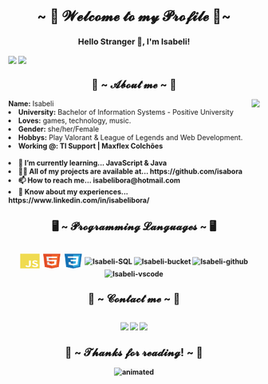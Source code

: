 ##
<h1 align="center">~ 💖 𝓦𝓮𝓵𝓬𝓸𝓶𝓮 𝓽𝓸 𝓶𝔂 𝓟𝓻𝓸𝓯𝓲𝓵𝓮 💖~ </h1> 
<h3 align="center">Hello Stranger 👋, I'm Isabeli!</h3>
<div>
  <img align="center" height="150em" src="https://github-readme-stats.vercel.app/api?username=isabora&show_icons=true&theme=radical&include_all_commits=true&count_private=true"/>
  <img align="center" height="150em" src="https://github-readme-stats.vercel.app/api/top-langs/?username=isabora&layout=compact&langs_count=16&theme=dark"/>
</div>

##

<h2 align="center"> 🦊 ~ 𝓐𝓫𝓸𝓾𝓽 𝓶𝓮 ~ 🦊 </h2>
<img  align="right" src="https://user-images.githubusercontent.com/88810278/159013159-96239857-4722-4fd5-8d6f-b82d061abb7d.png">

<div align="left"
<li>
  <strong>Name:</strong> Isabeli
</li>

<li>
  <strong>University:</strong> Bachelor of Information Systems - Positive University</li>
</li>

 <li>
  <strong>Loves:</strong> games, technology, music.
  </li>
  
  <li>
  <strong>Gender:</strong> she/her/Female
  </li>
  
 <li>
  <strong>Hobbys:</strong> Play Valorant & League of Legends and Web Development.
 </li>
 
 <li>
    <strong>Working @:</b> TI Support | Maxflex Colchões
  </li>
</div>
<br>
 
<li>🌱 I’m currently learning... <strong>JavaScript & Java</strong> </li>

<li>👨‍💻 All of my projects are available at... https://github.com/isabora </li>

<li>📫 How to reach me... <strong>isabelibora@hotmail.com</strong> </li>

<li>📄 Know about my experiences... https://www.linkedin.com/in/isabelibora/ </li>

<h2 align="center"> 🖥 ~ 𝓟𝓻𝓸𝓰𝓻𝓪𝓶𝓶𝓲𝓷𝓰 𝓛𝓪𝓷𝓰𝓾𝓪𝓰𝓮𝓼 ~ 🖥</h2>

<div align="center" style="display: inline_block"><br>
  <img align="center" alt="Isabeli-Js" height="30" width="40" src="https://raw.githubusercontent.com/devicons/devicon/master/icons/javascript/javascript-plain.svg">
  <img align="center" alt="Isabeli-HTML" height="30" width="40" src="https://raw.githubusercontent.com/devicons/devicon/master/icons/html5/html5-original.svg">
  <img align="center" alt="Isabeli-CSS" height="30" width="40" src="https://raw.githubusercontent.com/devicons/devicon/master/icons/css3/css3-original.svg">
  <img align="center" alt="Isabeli-SQL" height="30" width="40" src="https://cdn.jsdelivr.net/gh/devicons/devicon/icons/mysql/mysql-original.svg" />
  <img align="center" alt="Isabeli-bucket" height="30" width="40" src="https://cdn.jsdelivr.net/gh/devicons/devicon/icons/bitbucket/bitbucket-original-wordmark.svg"/>
  <img align="center" alt="Isabeli-github" height="30" width="40" src="https://cdn.jsdelivr.net/gh/devicons/devicon/icons/github/github-original-wordmark.svg" />
  <img align="center" alt="Isabeli-vscode" height="30" width="40" src="https://cdn.jsdelivr.net/gh/devicons/devicon/icons/vscode/vscode-original.svg" />
  </div>
  
  ##
  
<div align="center">
<h2>📝 ~ 𝓒𝓸𝓷𝓽𝓪𝓬𝓽 𝓶𝓮 ~ 📝</h2>
<br>
  <a href="https://instagram.com/borayeee" target="_blank"><img src="https://img.shields.io/badge/-Instagram-%23E4405F?style=for-the-badge&logo=instagram&logoColor=white" target="_blank"></a>
  <a href = "mailto:isabelibora@gmail.com"><img src="https://img.shields.io/badge/Gmail-D14836?style=for-the-badge&logo=gmail&logoColor=white" target="_blank"></a>
  <a href="https://www.linkedin.com/in/isabelibora" target="_blank"><img src="https://img.shields.io/badge/-LinkedIn-%230077B5?style=for-the-badge&logo=linkedin&logoColor=white" target="_blank"></a>  
</div> 

## 

 <div>
 <h2 align="center">💖 ~ 𝓣𝓱𝓪𝓷𝓴𝓼 𝓯𝓸𝓻 𝓻𝓮𝓪𝓭𝓲𝓷𝓰! ~ 💖</h2>
 </div>
 
 <p align="center">
  <img src="https://media2.giphy.com/media/bcKmIWkUMCjVm/giphy.gif?cid=ecf05e47autvp8sw1jv0g9dz45tbu6ivvr3e645qhkgyvmar&rid=giphy.gif&ct=g" alt="animated" />
</p>
  
